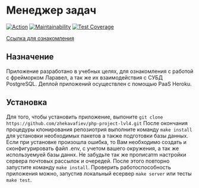 # Менеджер задач

[![Action](https://github.com/zhekavafiev/php-project-lvl4/workflows/Task-manager-CI/badge.svg)](https://github.com/zhekavafiev/php-project-lvl4/blob/master/.github/workflows/task-manager-ci.yml)
[![Maintainability](https://api.codeclimate.com/v1/badges/e6c365e6f65b1bdca517/maintainability)](https://codeclimate.com/github/zhekavafiev/php-project-lvl4/maintainability)
[![Test Coverage](https://api.codeclimate.com/v1/badges/e6c365e6f65b1bdca517/test_coverage)](https://codeclimate.com/github/zhekavafiev/php-project-lvl4/test_coverage)

[Ссылка для ознакомления](https://evgvfv-task-manager.herokuapp.com/)

## Назначение
Приложение разработано в учебных целях, для ознакомления с работой с фрейморком Ларавел, а так же их взаимодействия с СУБД PostgreSQL.
Деплой приложений осуществлен с помощью PaaS Heroku.

## Установка
Для того, чтобы установить приложение, выпоните
`git clone https://github.com/zhekavafiev/php-project-lvl4.git`
После окончания процедуры клонирования репозиотрия выполните команду `make install` для установки необходимых пакетов а также подготовки базы данных. Если при установке произошла ошибка, то Вам необходимо создать и сконфигурировать файл .env, с учетом вашего окружения, а так же используемуей базы даннх. Не забудьте так же прописатm настройки сервера почтовых рассылок и очередей. После этого повторно запустите команду `make install`.
Проверить работоспособность приложения можно, запустив локальный есервер `make server` или тесты `make test`.
